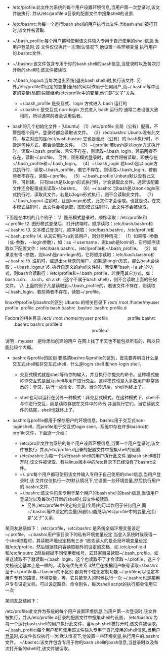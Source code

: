 - /etc/profile:此文件为系统的每个用户设置环境信息,当用户第一次登录时,该文件被执行. 并从/etc/profile.d目录的配置文件中搜集shell的设置. 

- /etc/bashrc:为每一个运行bash shell的用户执行此文件.当bash shell被打开时,该文件被读取. 

- ~/.bash_profile:每个用户都可使用该文件输入专用于自己使用的shell信息,当用户登录时,该 文件仅仅执行一次!默认情况下,他设置一些环境变量,执行用户的.bashrc文件. 
- ~/.bashrc:该文件包含专用于你的bash shell的bash信息,当登录时以及每次打开新的shell时,该文件被读取. 
- ~/.bash_logout:当每次退出系统(退出bash shell)时,执行该文件. 
  另外,/etc/profile中设定的变量(全局)的可以作用于任何用户,而~/.bashrc等中设定的变量(局部)只能继承/etc/profile中的变量,他们是"父子"关系. 
  - ~/.bash_profile 是交互式、login 方式进入 bash 运行的 
  - ~/.bashrc 是交互式 non-login 方式进入 bash 运行的 
    通常二者设置大致相同，所以通常前者会调用后者。 
- bash的几个初始化文件 - [Ubuntu] 
  （1）/etc/profile 
  全局（公有）配置，不管是哪个用户，登录时都会读取该文件。 
  （2）/ect/bashrc 
  Ubuntu没有此文件，与之对应的是/ect/bash.bashrc 
  它也是全局（公有）的 
  bash执行时，不管是何种方式，都会读取此文件。 
  （3）~/.profile 
  若bash是以login方式执行时，读取~/.bash_profile，若它不存在，则读取~/.bash_login，若前两者不存在，读取~/.profile。 
  另外，图形模式登录时，此文件将被读取，即使存在~/.bash_profile和~/.bash_login。 
  （4）~/.bash_login 
  若bash是以login方式执行时，读取~/.bash_profile，若它不存在，则读取~/.bash_login，若前两者不存在，读取~/.profile。 
  （5）~/.bash_profile 
  Unbutu默认没有此文件，可新建。 
  只有bash是以login形式执行时，才会读取此文件。通常该配置文件还会配置成去读取~/.bashrc。 
  （6）~/.bashrc 
  当bash是以non-login形式执行时，读取此文件。若是以login形式执行，则不会读取此文件。 
  （7）~/.bash_logout 
  注销时，且是longin形式，此文件才会读取。也就是说，在文本模式注销时，此文件会被读取，图形模式注销时，此文件不会被读取。 

下面是在本机的几个例子： 
\1. 图形模式登录时，顺序读取：/etc/profile和~/.profile 
\2. 图形模式登录后，打开终端时，顺序读取：/etc/bash.bashrc和~/.bashrc 
\3. 文本模式登录时，顺序读取：/etc/bash.bashrc，/etc/profile和~/.bash_profile 
\4. 从其它用户su到该用户，则分两种情况： 
  （1）如果带-l参数（或-参数，--login参数），如：su -l username，则bash是lonin的，它将顺序读取以下配置文件：/etc/bash.bashrc，/etc/profile和~/.bash_profile。 
  （2）如果没有带-l参数，则bash是non-login的，它将顺序读取：/etc/bash.bashrc和~/.bashrc 
\5. 注销时，或退出su登录的用户，如果是longin方式，那么bash会读取：~/.bash_logout 
\6. 执行自定义的shell文件时，若使用“bash -l a.sh”的方式，则bash会读取行：/etc/profile和~/.bash_profile，若使用其它方式，如：bash a.sh， ./a.sh，sh a.sh（这个不属于bash shell），则不会读取上面的任何文件。 
\7. 上面的例子凡是读取到~/.bash_profile的，若该文件不存在，则读取~/.bash_login，若前两者不存在，读取~/.profile。 

linux中profile与bashrc的区别 
Ubuntu 的相关目录下 
/ect/ /root /home/myuser 
profile .profile .profile 
bash.bashrc .bashrc .bashrc 
profile.d 

Fedora的相关目录 
/ect/ /root /home/myuser 
profile 　　　　 profile 
bashrc 　　.bashrc bashrc 
profile.d 　　　　　　　　　　　　　　　　　　　　profile.d 

说明：myuser　是你添加创建的用户 
在网上找了半天也不能包括所有的，所以只能比较个大概。 



- bashrc与profile的区别 
  要搞清bashrc与profile的区别，首先要弄明白什么是交互式shell和非交互式shell，什么是login shell 和non-login shell。 

  - 交互式模式就是shell等待你的输入，并且执行你提交的命令。这种模式被称作交互式是因为shell与用户进行交互。这种模式也是大多数用户非常熟悉的：登录、执行一些命令、签退。当你签退后，shell也终止了。

  -  shell也可以运行在另外一种模式：非交互式模式。在这种模式下，shell不与你进行交互，而是读取存放在文件中的命令,并且执行它们。当它读到文件的结尾，shell也就终止了。 

    

- bashrc与profile都用于保存用户的环境信息，bashrc用于交互式non-loginshell，而profile用于交互式login shell。系统中存在许多bashrc和profile文件，下面逐一介绍： 

  - /etc/pro此文件为系统的每个用户设置环境信息,当第一个用户登录时,该文件被执行. 并从/etc/profile.d目录的配置文件中搜集shell的设置. 
  - /etc/bashrc:为每一个运行bash shell的用户执行此文件.当bash shell被打开时,该文件被读取。有些linux版本中的/etc目录下已经没有了bashrc文件。 
  - ~/. pro每个用户都可使用该文件输入专用于自己使用的shell信息,当用户登录时,该 文件仅仅执行一次!默认情况下,它设置一些环境变量,然后执行用户的.bashrc文件. 
  - ~/.bashrc:该文件包含专用于某个用户的bash shell的bash信息,当该用户登录时以及每次打开新的shell时,该文件被读取. 
    - 另外,/etc/profile中设定的变量(全局)的可以作用于任何用户,而~/.bashrc等中设定的变量(局部)只能继承/etc/profile中的变量,他们是"父子"关系. 

某网友总结如下： 
/etc/profile，/etc/bashrc 是系统全局环境变量设定 
~/.profile，~/.bashrc用户家目录下的私有环境变量设定 
当登入系统时候获得一个shell进程时，其读取环境设定档有三步 
1首先读入的是全局环境变量设定档/etc/profile，然后根据其内容读取额外的设定的文档，如 
/etc/profile.d和/etc/inputrc 
2然后根据不同使用者帐号，去其家目录读取~/.bash_profile，如果这读取不了就读取~/.bash_login，这个也读取不了才会读取 
~/.profile，这三个文档设定基本上是一样的，读取有优先关系 
3然后在根据用户帐号读取~/.bashrc 
至于~/.profile与~/.bashrc的不区别 
都具有个性化定制功能 
~/.profile可以设定本用户专有的路径，环境变量，等，它只能登入的时候执行一次 
~/.bashrc也是某用户专有设定文档，可以设定路径，命令别名，每次shell script的执行都会使用它一次 

某网友总结如下：

/etc/profile:此文件为系统的每个用户设置环境信息,当用户第一次登录时,该文件被执行，并从/etc/profile.d目录的配置文件中搜集shell的设置，
/etc/bashrc:为每一个运行bash shell的用户执行此文件，当bash shell被打开时,该文件被读取。
~/.bash_profile:每个用户都可使用该文件输入专用于自己使用的shell信息,当[用户登录](https://www.baidu.com/s?wd=用户登录&tn=SE_PcZhidaonwhc_ngpagmjz&rsv_dl=gh_pc_zhidao)时,该文件仅仅执行一次!默认情况下,他设置一些环境变量,执行用户的.bashrc文件。
~/.bashrc:该文件包含专用于你的bash shell的bash信息,当登录时以及每次打开新的shell时,该文件被读取。